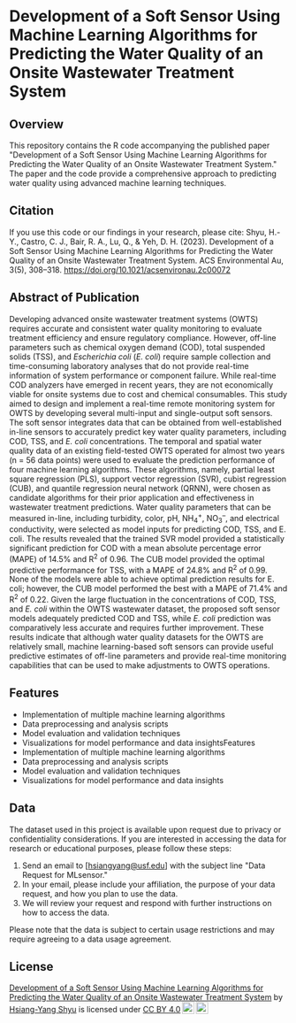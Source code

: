# Development of a Soft Sensor Using Machine Learning Algorithms for Predicting the Water Quality of an Onsite Wastewater Treatment System

## Overview
This repository contains the R code accompanying the published paper "Development of a Soft Sensor Using Machine Learning Algorithms for Predicting the Water Quality of an Onsite Wastewater Treatment System." The paper and the code provide a comprehensive approach to predicting water quality using advanced machine learning techniques.

## Citation
If you use this code or our findings in your research, please cite:
Shyu, H.-Y., Castro, C. J., Bair, R. A., Lu, Q., & Yeh, D. H. (2023). Development of a Soft Sensor Using Machine Learning Algorithms for Predicting the Water Quality of an Onsite Wastewater Treatment System. ACS Environmental Au, 3(5), 308–318. https://doi.org/10.1021/acsenvironau.2c00072

## Abstract of Publication 
Developing advanced onsite wastewater treatment systems (OWTS) requires accurate and consistent water quality monitoring to evaluate treatment efficiency and ensure regulatory compliance. However, off-line parameters such as chemical oxygen demand (COD), total suspended solids (TSS), and *Escherichia coli* (*E. coli*) require sample collection and time-consuming laboratory analyses that do not provide real-time information of system performance or component failure. While real-time COD analyzers have emerged in recent years, they are not economically viable for onsite systems due to cost and chemical consumables. This study aimed to design and implement a real-time remote monitoring system for OWTS by developing several multi-input and single-output soft sensors. The soft sensor integrates data that can be obtained from well-established in-line sensors to accurately predict key water quality parameters, including COD, TSS, and *E. coli* concentrations. The temporal and spatial water quality data of an existing field-tested OWTS operated for almost two years (n = 56 data points) were used to evaluate the prediction performance of four machine learning algorithms. These algorithms, namely, partial least square regression (PLS), support vector regression (SVR), cubist regression (CUB), and quantile regression neural network (QRNN), were chosen as candidate algorithms for their prior application and effectiveness in wastewater treatment predictions. Water quality parameters that can be measured in-line, including turbidity, color, pH, NH<sub>4</sub><sup>+</sup>, NO<sub>3</sub><sup>–</sup>, and electrical conductivity, were selected as model inputs for predicting COD, TSS, and E. coli. The results revealed that the trained SVR model provided a statistically significant prediction for COD with a mean absolute percentage error (MAPE) of 14.5% and R<sup>2</sup> of 0.96. The CUB model provided the optimal predictive performance for TSS, with a MAPE of 24.8% and R<sup>2</sup> of 0.99. None of the models were able to achieve optimal prediction results for E. coli; however, the CUB model performed the best with a MAPE of 71.4% and R<sup>2</sup> of 0.22. Given the large fluctuation in the concentrations of COD, TSS, and *E. coli* within the OWTS wastewater dataset, the proposed soft sensor models adequately predicted COD and TSS, while *E. coli* prediction was comparatively less accurate and requires further improvement. These results indicate that although water quality datasets for the OWTS are relatively small, machine learning-based soft sensors can provide useful predictive estimates of off-line parameters and provide real-time monitoring capabilities that can be used to make adjustments to OWTS operations.

## Features
- Implementation of multiple machine learning algorithms
- Data preprocessing and analysis scripts
- Model evaluation and validation techniques
- Visualizations for model performance and data insightsFeatures
- Implementation of multiple machine learning algorithms
- Data preprocessing and analysis scripts
- Model evaluation and validation techniques
- Visualizations for model performance and data insights

## Data

The dataset used in this project is available upon request due to privacy or confidentiality considerations. If you are interested in accessing the data for research or educational purposes, please follow these steps:

1. Send an email to [hsiangyang@usf.edu] with the subject line "Data Request for MLsensor."
2. In your email, please include your affiliation, the purpose of your data request, and how you plan to use the data.
3. We will review your request and respond with further instructions on how to access the data.

Please note that the data is subject to certain usage restrictions and may require agreeing to a data usage agreement.

## License
<p xmlns:cc="http://creativecommons.org/ns#" xmlns:dct="http://purl.org/dc/terms/"><a property="dct:title" rel="cc:attributionURL" href="https://github.com/gary830529/MLsensor">Development of a Soft Sensor Using Machine Learning Algorithms for Predicting the Water Quality of an Onsite Wastewater Treatment System</a> by <a rel="cc:attributionURL dct:creator" property="cc:attributionName" href="https://gary830529.github.io/Homepage/">Hsiang-Yang Shyu</a> is licensed under <a href="http://creativecommons.org/licenses/by/4.0/?ref=chooser-v1" target="_blank" rel="license noopener noreferrer" style="display:inline-block;">CC BY 4.0<img style="height:22px!important;margin-left:3px;vertical-align:text-bottom;" src="https://mirrors.creativecommons.org/presskit/icons/cc.svg?ref=chooser-v1"><img style="height:22px!important;margin-left:3px;vertical-align:text-bottom;" src="https://mirrors.creativecommons.org/presskit/icons/by.svg?ref=chooser-v1"></a></p>



